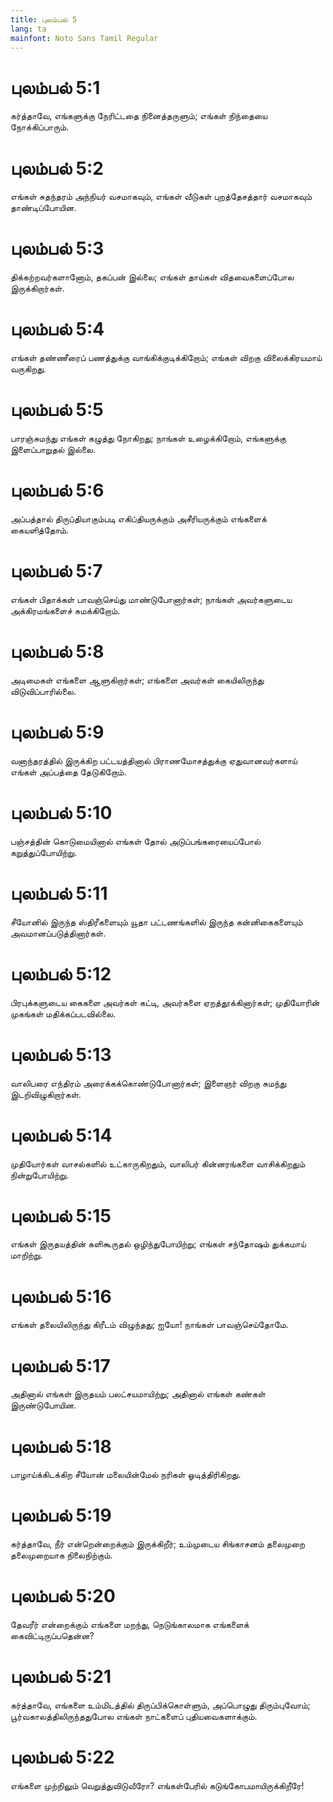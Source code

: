 ```yaml
---
title: புலம்பல் 5
lang: ta
mainfont: Noto Sans Tamil Regular
---
```


# புலம்பல் 5:1

கர்த்தாவே, எங்களுக்கு நேரிட்டதை நினைத்தருளும்; எங்கள் நிந்தையை நோக்கிப்பாரும்.

# புலம்பல் 5:2

எங்கள் சுதந்தரம் அந்நியர் வசமாகவும், எங்கள் வீடுகள் புறத்தேசத்தார் வசமாகவும் தாண்டிப்போயின.

# புலம்பல் 5:3

திக்கற்றவர்களானோம், தகப்பன் இல்லை; எங்கள் தாய்கள் விதவைகளைப்போல இருக்கிறார்கள்.

# புலம்பல் 5:4

எங்கள் தண்ணீரைப் பணத்துக்கு வாங்கிக்குடிக்கிறோம்; எங்கள் விறகு விலைக்கிரயமாய் வருகிறது.

# புலம்பல் 5:5

பாரஞ்சுமந்து எங்கள் கழுத்து நோகிறது; நாங்கள் உழைக்கிறோம், எங்களுக்கு இளைப்பாறுதல் இல்லை.

# புலம்பல் 5:6

அப்பத்தால் திருப்தியாகும்படி எகிப்தியருக்கும் அசீரியருக்கும் எங்களைக் கையளித்தோம்.

# புலம்பல் 5:7

எங்கள் பிதாக்கள் பாவஞ்செய்து மாண்டுபோனார்கள்; நாங்கள் அவர்களுடைய அக்கிரமங்களைச் சுமக்கிறோம்.

# புலம்பல் 5:8

அடிமைகள் எங்களை ஆளுகிறார்கள்; எங்களை அவர்கள் கையிலிருந்து விடுவிப்பாரில்லை.

# புலம்பல் 5:9

வனாந்தரத்தில் இருக்கிற பட்டயத்தினால் பிராணமோசத்துக்கு ஏதுவானவர்களாய் எங்கள் அப்பத்தை தேடுகிறோம்.

# புலம்பல் 5:10

பஞ்சத்தின் கொடுமையினால் எங்கள் தோல் அடுப்பங்கரையைப்போல் கறுத்துப்போயிற்று.

# புலம்பல் 5:11

சீயோனில் இருந்த ஸ்திரீகளையும் யூதா பட்டணங்களில் இருந்த கன்னிகைகளையும் அவமானப்படுத்தினார்கள்.

# புலம்பல் 5:12

பிரபுக்களுடைய கைகளை அவர்கள் கட்டி, அவர்களை ஏறத்தூக்கினார்கள்; முதியோரின் முகங்கள் மதிக்கப்படவில்லை.

# புலம்பல் 5:13

வாலிபரை எந்திரம் அரைக்கக்கொண்டுபோனார்கள்; இளைஞர் விறகு சுமந்து இடறிவிழுகிறார்கள்.

# புலம்பல் 5:14

முதியோர்கள் வாசல்களில் உட்காருகிறதும், வாலிபர் கின்னரங்களை வாசிக்கிறதும் நின்றுபோயிற்று.

# புலம்பல் 5:15

எங்கள் இருதயத்தின் களிகூருதல் ஒழிந்துபோயிற்று; எங்கள் சந்தோஷம் துக்கமாய் மாறிற்று.

# புலம்பல் 5:16

எங்கள் தலையிலிருந்து கிரீடம் விழுந்தது; ஐயோ! நாங்கள் பாவஞ்செய்தோமே.

# புலம்பல் 5:17

அதினால் எங்கள் இருதயம் பலட்சயமாயிற்று; அதினால் எங்கள் கண்கள் இருண்டுபோயின.

# புலம்பல் 5:18

பாழாய்க்கிடக்கிற சீயோன் மலையின்மேல் நரிகள் ஓடித்திரிகிறது.

# புலம்பல் 5:19

கர்த்தாவே, நீர் என்றென்றைக்கும் இருக்கிறீர்; உம்முடைய சிங்காசனம் தலைமுறை தலைமுறையாக நிலைநிற்கும்.

# புலம்பல் 5:20

தேவரீர் என்றைக்கும் எங்களை மறந்து, நெடுங்காலமாக எங்களைக் கைவிட்டிருப்பதென்ன?

# புலம்பல் 5:21

கர்த்தாவே, எங்களை உம்மிடத்தில் திருப்பிக்கொள்ளும், அப்பொழுது திரும்புவோம்; பூர்வகாலத்திலிருந்ததுபோல எங்கள் நாட்களைப் புதியவைகளாக்கும்.

# புலம்பல் 5:22

எங்களை முற்றிலும் வெறுத்துவிடுவீரோ? எங்கள்பேரில் கடுங்கோபமாயிருக்கிறீரே!

